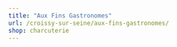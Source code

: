 ```yaml
---
title: "Aux Fins Gastronomes"
url: /croissy-sur-seine/aux-fins-gastronomes/
shop: charcuterie
---
```

